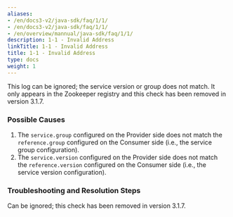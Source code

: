 ```yaml
---
aliases:
- /en/docs3-v2/java-sdk/faq/1/1/
- /en/docs3-v2/java-sdk/faq/1/1/
- /en/overview/mannual/java-sdk/faq/1/1/
description: 1-1 - Invalid Address
linkTitle: 1-1 - Invalid Address
title: 1-1 - Invalid Address
type: docs
weight: 1
---
```







This log can be ignored; the service version or group does not match. It only appears in the Zookeeper registry and this check has been removed in version 3.1.7.

### Possible Causes
1. The `service.group` configured on the Provider side does not match the `reference.group` configured on the Consumer side (i.e., the service group configuration).
2. The `service.version` configured on the Provider side does not match the `reference.version` configured on the Consumer side (i.e., the service version configuration).

### Troubleshooting and Resolution Steps
Can be ignored; this check has been removed in version 3.1.7.

